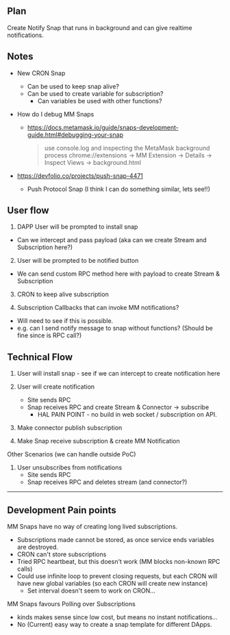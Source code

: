 ## Plan

Create Notify Snap that runs in background and can give realtime notifications.

## Notes

- New CRON Snap

  - Can be used to keep snap alive?
  - Can be used to create variable for subscription?
    - Can variables be used with other functions?

- How do I debug MM Snaps

  - https://docs.metamask.io/guide/snaps-development-guide.html#debugging-your-snap
    > use console.log and inspecting the MetaMask background process
    > chrome://extensions -> MM Extension -> Details -> Inspect Views -> background.html

- https://devfolio.co/projects/push-snap-4471
  - Push Protocol Snap (I think I can do something similar, lets see!!)

## User flow

1. DAPP User will be prompted to install snap

- Can we intercept and pass payload (aka can we create Stream and Subscription here?)

2. User will be prompted to be notified button

- We can send custom RPC method here with payload to create Stream & Subscription

3. CRON to keep alive subscription

4. Subscription Callbacks that can invoke MM notifications?

- Will need to see if this is possible.
- e.g. can I send notify message to snap without functions? (Should be fine since is RPC call?)

## Technical Flow

1. User will install snap - see if we can intercept to create notification here
2. User will create notification

   - Site sends RPC
   - Snap receives RPC and create Stream & Connector -> subscribe
     - HAL PAIN POINT - no build in web socket / subscription on API.

3. Make connector publish subscription
4. Make Snap receive subscription & create MM Notification

Other Scenarios (we can handle outside PoC)

1. User unsubscribes from notifications
   - Site sends RPC
   - Snap receives RPC and deletes stream (and connector?)

---

## Development Pain points

<!-- Here are some pain points if we were to make DApps adopt/create own snaps.
Otherwise we could ship HAL snap & action for DApps that don't offer this snap.

MM Snap Pain Points

- OK DX, but not great for subscriptions
- Had to fight against it to not kill snap

- does not accept custom RPC calls

HAL Pain Points

- Stream creation process is initially long for a DApp (need to create a blueprint/recipe, deploy stream, create connector, attach connector)
- Once done tho other users would just need to: Deploy Stream; Attach Connector -->

MM Snaps have no way of creating long lived subscriptions.

- Subscriptions made cannot be stored, as once service ends variables are destroyed.
- CRON can't store subscriptions
- Tried RPC heartbeat, but this doesn't work (MM blocks non-known RPC calls)
- Could use infinite loop to prevent closing requests, but each CRON will have new global variables (so each CRON will create new instance)
  - Set interval doesn't seem to work on CRON...

MM Snaps favours Polling over Subscriptions

- kinds makes sense since low cost, but means no instant notifications...
- No (Current) easy way to create a snap template for different DApps.
